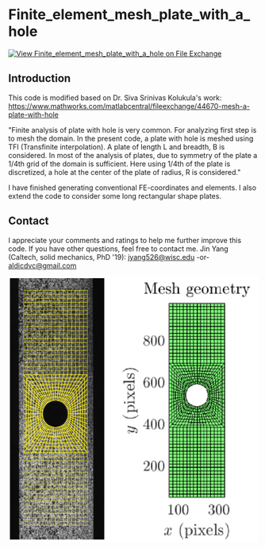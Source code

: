# Finite_element_mesh_plate_with_a_hole
[![View Finite_element_mesh_plate_with_a_hole on File Exchange](https://www.mathworks.com/matlabcentral/images/matlab-file-exchange.svg)](https://www.mathworks.com/matlabcentral/fileexchange/93440-finite_element_mesh_plate_with_a_hole)


## Introduction
This code is modified based on Dr. Siva Srinivas Kolukula's work:
https://www.mathworks.com/matlabcentral/fileexchange/44670-mesh-a-plate-with-hole

"Finite analysis of plate with hole is very common. For analyzing first step is to mesh the domain. In the present code, a plate with hole is meshed using TFI (Transfinite interpolation). A plate of length L and breadth, B is considered. In most of the analysis of plates, due to symmetry of the plate a 1/4th grid of the domain is sufficient. Here using 1/4th of the plate is discretized, a hole at the center of the plate of radius, R is considered."

I have finished generating conventional FE-coordinates and elements.
I also extend the code to consider some long rectangular shape plates.


## Contact
I appreciate your comments and ratings to help me further improve this code. If you have other questions, feel free to contact me. Jin Yang (Caltech, solid mechanics, PhD '19): jyang526@wisc.edu -or- aldicdvc@gmail.com

<p align="center">
  <img width="538" height="535" src="https://github.com/jyang526843/Finite_element_mesh_plate_with_a_hole/blob/main/mesh.png">
 </p>

